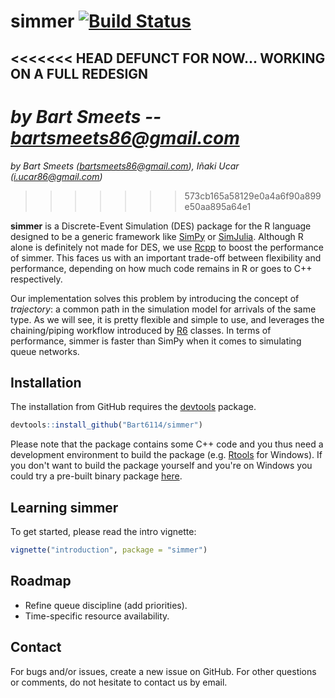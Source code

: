 simmer [![Build Status](https://travis-ci.org/Bart6114/simmer.svg?branch=master)](https://travis-ci.org/Bart6114/simmer)
========================================================================================================================

<<<<<<< HEAD
__DEFUNCT FOR NOW... WORKING ON A FULL REDESIGN__
-------------------------------------------------


*by Bart Smeets -- bartsmeets86@gmail.com*
=======
*by Bart Smeets (<bartsmeets86@gmail.com>), Iñaki Ucar (<i.ucar86@gmail.com>)*
>>>>>>> 573cb165a58129e0a4a6f90a899e50aa895a64e1

**simmer** is a Discrete-Event Simulation (DES) package for the R language designed to be a generic framework like [SimPy](https://simpy.readthedocs.org) or [SimJulia](http://simjuliajl.readthedocs.org). Although R alone is definitely not made for DES, we use [Rcpp](http://www.rcpp.org/) to boost the performance of simmer. This faces us with an important trade-off between flexibility and performance, depending on how much code remains in R or goes to C++ respectively.

Our implementation solves this problem by introducing the concept of *trajectory*: a common path in the simulation model for arrivals of the same type. As we will see, it is pretty flexible and simple to use, and leverages the chaining/piping workflow introduced by [R6](https://cran.r-project.org/web/packages/R6/) classes. In terms of performance, simmer is faster than SimPy when it comes to simulating queue networks.

Installation
------------

The installation from GitHub requires the [devtools](https://github.com/hadley/devtools) package.

``` r
devtools::install_github("Bart6114/simmer")
```

Please note that the package contains some C++ code and you thus need a development environment to build the package (e.g. [Rtools](http://cran.r-project.org/bin/windows/Rtools/) for Windows). If you don't want to build the package yourself and you're on Windows you could try a pre-built binary package [here](https://github.com/Bart6114/simmer/releases/).

Learning simmer
---------------

To get started, please read the intro vignette:

``` r
vignette("introduction", package = "simmer")
```

Roadmap
-------

-   Refine queue discipline (add priorities).
-   Time-specific resource availability.

Contact
-------

For bugs and/or issues, create a new issue on GitHub. For other questions or comments, do not hesitate to contact us by email.
